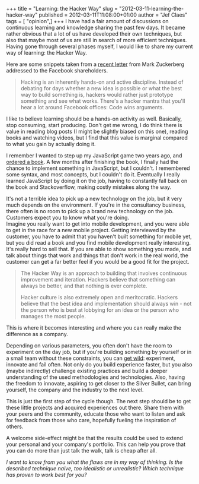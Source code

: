 +++
title = "Learning: the Hacker Way"
slug = "2012-03-11-learning-the-hacker-way"
published = 2012-03-11T11:08:00+01:00
author = "Jef Claes"
tags = [ "opinion",]
+++
I have had a fair amount of discussions on continuous learning and
knowledge sharing the past few days. It became rather obvious that a lot
of us have developed their own techniques, but also that maybe most of
us are still in search of more efficient techniques. Having gone through
several phases myself, I would like to share my current way of learning:
the Hacker Way.  
  
Here are some snippets taken from a [recent
letter](http://seo-hacker.com/hacker/) from Mark Zuckerberg addressed to
the Facebook shareholders.  

> Hacking is an inherently hands-on and active discipline. Instead of
> debating for days whether a new idea is possible or what the best way
> to build something is, hackers would rather just prototype something
> and see what works. There's a hacker mantra that you'll hear a lot
> around Facebook offices: Code wins arguments.

I like to believe learning should be a hands-on activity as well.
Basically, stop consuming, start producing. Don't get me wrong, I do
think there is value in reading blog posts (I might be slightly biased
on this one), reading books and watching videos, but I find that this
value is marginal compared to what you gain by actually doing it.  
  
I remember I wanted to step up my JavaScript game two years ago, and
[ordered a
book](http://www.jefclaes.be/2010/02/book-review-object-oriented-javascript.html).
A few months after finishing the book, I finally had the chance to
implement something in JavaScript, but I couldn't. I remembered some
syntax, and most concepts, but I couldn't do it. Eventually I really
learned JavaScript by doing it on the job, having to constantly fall
back on the book and Stackoverflow, making costly mistakes along the
way.  
  
It's not a terrible idea to pick up a new technology on the job, but it
very much depends on the environment. If you're in the consultancy
business, there often is no room to pick up a brand new technology on
the job. Customers expect you to know what you're doing.  
Imagine you really want to get into mobile development, and you were
able to get in the race for a new mobile project. Getting interviewed by
the customer, you have to admit that you haven't built something for
mobile yet, but you did read a book and you find mobile development
really interesting. It's really hard to sell that. If you are able to
show something you made, and talk about things that work and things that
don't work in the real world, the customer can get a far better feel if
you would be a good fit for the project.  

> The Hacker Way is an approach to building that involves continuous
> improvement and iteration. Hackers believe that something can always
> be better, and that nothing is ever complete. 
>
> Hacker culture is also extremely open and meritocratic. Hackers
> believe that the best idea and implementation should always win - not
> the person who is best at lobbying for an idea or the person who
> manages the most people. 

This is where it becomes interesting and where you can really make the
difference as a company.  
  
Depending on various parameters, you often don't have the room to
experiment on the day job, but if you're building something by yourself
or in a small team without these constraints, you can [get
wild](http://www.youtube.com/watch?v=QckCBwdeCJU): experiment, innovate
and fail often. Not only do you build experience faster, but you also
(maybe indirectly) challenge existing practices and build a deeper
understanding of the used methodologies and technologies. Also, having
the freedom to innovate, aspiring to get closer to the Silver Bullet,
can bring yourself, the company and the industry to the next level.  
  
This is just the first step of the cycle though. The next step should be
to get these little projects and acquired experiences out there. Share
them with your peers and the community, educate those who want to listen
and ask for feedback from those who care, hopefully fueling the
inspiration of others.  
  
A welcome side-effect might be that the results could be used to extend
your personal and your company's portfolio. This can help you prove that
you can do more than just talk the walk, talk is cheap after all.  
  
*I want to know from you what the flaws are in my way of thinking. Is
the described technique naive, too idealistic or unrealistic? Which technique has proven to work best for you?*
